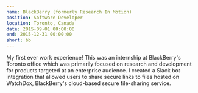 ```yaml
---
name: BlackBerry (formerly Research In Motion)
position: Software Developer
location: Toronto, Canada
date: 2015-09-01 00:00:00
end: 2015-12-31 00:00:00
short: bb
---
```


My first ever work experience! This was an internship at BlackBerry's Toronto office which was primarily focused on research and development for products targeted at an enterprise audience. I created a Slack bot integration that allowed users to share secure links to files hosted on WatchDox, BlackBerry's cloud-based secure file-sharing service.